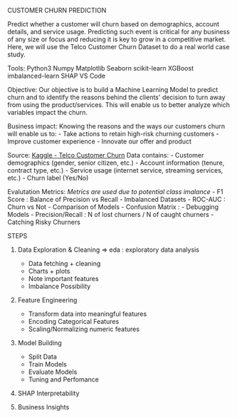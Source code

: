 CUSTOMER CHURN PREDICTION

Predict whether a customer will churn based on demographics, account details, and service usage.
Predicting such event is critical for any business of any size or focus and reducing it is key to
grow in a competitive market.
Here, we will use the Telco Customer Churn Dataset to do a real world case study.

Tools:
    Python3
    Numpy
    Matplotlib
    Seaborn
    scikit-learn
    XGBoost
    imbalanced-learn
    SHAP
    VS Code

Objective:
    Our objective is to build a Machine Learning Model to predict churn and to identify the reasons behind 
    the clients' decision to turn away from using the product/services. This will enable us to better analyze
    which variables impact the churn.

Business impact:
    Knowing the reasons and the ways our customers churn will enable us to:
        - Take actions to retain high-risk churning customers
        - Improve customer experience
        - Innovate our offer and product
    
Source:
    [Kaggle - Telco Customer Churn](https://www.kaggle.com/datasets/blastchar/telco-customer-churn)
    Data contains:
        - Customer demographics (gender, senior citizen, etc.)
        - Account information (tenure, contract type, etc.)
        - Service usage (internet service, streaming services, etc.)
        - Churn label (Yes/No)


Evalutation Metrics: *Metrics are used due to potential class imalance*
    - F1 Score : Balance of Precision vs Recall - Imbalanced Datasets
    - ROC-AUC : Churn vs Not - Comparison of Models
    - Confusion Matrix :  - Debugging Models
    - Precision/Recall : N of lost churners / N of caught churners - Catching Risky Churners
    

STEPS
1. Data Exploration & Cleaning => eda : exploratory data analysis
    - Data fetching + cleaning
    - Charts + plots
    - Note important features
    - Imbalance Possibility
    
2. Feature Engineering
    - Transform data into meaningful features
    - Encoding Categorical Features
    - Scaling/Normalizing numeric features 

3. Model Building
    - Split Data
    - Train Models
    - Evaluate Models
    - Tuning and Perfomance
    
4. SHAP Interpretability
5. Business Insights